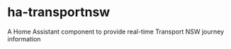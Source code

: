 # ha-transportnsw
A Home Assistant component to provide real-time Transport NSW journey information
